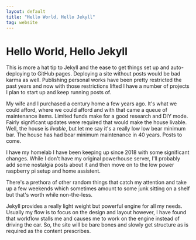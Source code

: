 ```yaml
---
layout: default
title: "Hello World, Hello Jekyll"
tag: website
---
```


# Hello World, Hello Jekyll

This is more a hat tip to Jekyll and the ease to get things set up and auto-deploying to GitHub pages. 
Deploying a site without posts would be bad karma as well. Publishing personal works have been pretty restricted the
past years and now with those restrictions lifted I have a number of projects I plan to start up and keep running posts of.

My wife and I purchased a century home a few years ago. It's what we could afford, where we could afford and with that came a 
queue of maintenance items. Limited funds make for a good research and DIY mode. Fairly significant updates were required that 
would make the house livable. Well, the house is _livable_, but let me say it's a really low low bear minimum bar. The house has 
had bear minimum maintenance in 40 years. Posts to come.

I have my homelab I have been keeping up since 2018 with some significant changes. While I don't have my original powerhouse server,
I'll probably add some nostalgia posts about it and then move on to the low power raspberry pi setup and home assistent.

There's a prethora of other random things that catch my attention and take up a few weekends which sometimes amount to some
junk sitting on a shelf but that's worth while non-the-less.

Jekyll provides a really light weight but powerful engine for all my needs. Usually my flow is to focus on the design and 
layout however, I have found that workflow stalls me and causes me to work on the engine instead of driving the car. So,
the site will be bare bones and slowly get structure as is required as the content prescribes.
